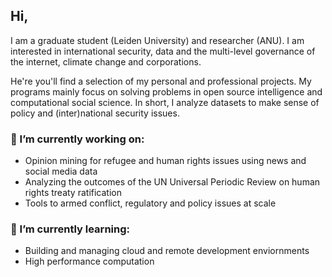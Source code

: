 ## Hi,
I am a graduate student (Leiden University) and researcher (ANU). I am interested in international security, data and the multi-level governance of the internet, climate change and corporations. 

He're you'll find a selection of my personal and professional projects. My programs mainly focus on solving problems in open source intelligence and computational social science. In short, I analyze datasets to make sense of policy and (inter)national security issues. 

### 🔭 I’m currently working on:
- Opinion mining for refugee and human rights issues using news and social media data
- Analyzing the outcomes of the UN Universal Periodic Review on human rights treaty ratification
- Tools to armed conflict, regulatory and policy issues at scale 

### 🌱 I’m currently learning:
- Building and managing cloud and remote development enviornments
- High performance computation  
<!--
### 🤔 I’m looking for help with:
### 👯 I’m looking to collaborate on:
### 💬 Ask me about:
-->
